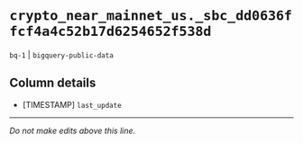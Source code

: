 # `crypto_near_mainnet_us._sbc_dd0636ffcf4a4c52b17d6254652f538d`
`bq-1` | `bigquery-public-data`

## Column details
* [TIMESTAMP] `last_update`

-------------------------------------------------------------------------------
*Do not make edits above this line.*
